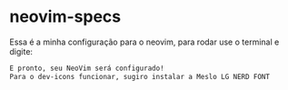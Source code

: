 # neovim-specs
Essa é a minha configuração para o neovim, para rodar use o terminal e digite:
```bash config-neovim.sh
E pronto, seu NeoVim será configurado!
Para o dev-icons funcionar, sugiro instalar a Meslo LG NERD FONT

